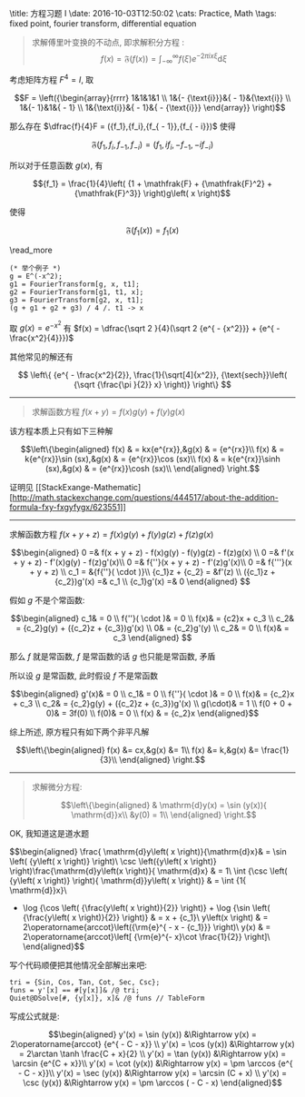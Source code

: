 \title: 方程习题 I
\date: 2016-10-03T12:50:02
\cats: Practice, Math
\tags: fixed point, fourier transform, differential equation

> 求解傅里叶变换的不动点, 即求解积分方程 :
> $$f(x) = \mathfrak{F}(f(x)) = \int_{ - \infty }^\infty  {f(\xi ){e^{ - 2\pi ix\xi }}\mathrm{d}\xi }$$

考虑矩阵方程 ${F^4} = I$, 取

$$F = \left({\begin{array}{rrrr}
1&1&1&1 \\
1&{- {\text{i}}}&{ - 1}&{\text{i}} \\
1&{- 1}&1&{ - 1} \\
1&{\text{i}}&{ - 1}&{ - {\text{i}}}
\end{array}} \right)$$

那么存在 $\dfrac{f}{4}F = ({f_1},{f_i},{f_{ - 1}},{f_{ - i}})$ 使得 

$$\mathfrak{F}({f_1},{f_i},{f_{ - 1}},{f_{ - i}}) = ({f_1},i{f_i}, - {f_{ - 1}}, - i{f_{ - i}})$$ 

所以对于任意函数 $g\left( x \right)$, 有

$${f_1} = \frac{1}{4}\left( {1 + \mathfrak{F} + {\mathfrak{F}^2} + {\mathfrak{F}^3}} \right)g\left( x \right)$$

使得

$$\mathfrak{F}({f_1}(x)) = {f_1}(x)$$

\read_more

```wl
(* 举个例子 *)
g = E^(-x^2);
g1 = FourierTransform[g, x, t1];
g2 = FourierTransform[g1, t1, x];
g3 = FourierTransform[g2, x, t1];
(g + g1 + g2 + g3) / 4 /. t1 -> x
```

取 $g\left(x \right) = {e^{ - {x^2}}}$ 有 $f(x) = \dfrac{\sqrt 2 }{4}(\sqrt 2 {e^{ - {x^2}}} + {e^{ - \frac{x^2}{4}}})$

其他常见的解还有 

$$
\left\{ {e^{ - \frac{x^2}{2}},
\frac{1}{\sqrt[4]{x^2}},
{\text{sech}}\left( {\sqrt {\frac{\pi }{2}} x} \right)} \right\}
$$

---

> 求解函数方程 $f(x + y) = f(x)g(y) + f(y)g(x)$

该方程本质上只有如下三种解

$$\left\{\begin{aligned}
f(x) & = kx{e^{rx}},&g(x) & = {e^{rx}}\\
f(x) & = k{e^{rx}}\sin (sx),&g(x) & = {e^{rx}}\cos (sx)\\
f(x) & = k{e^{rx}}\sinh (sx),&g(x) & = {e^{rx}}\cosh (sx)\\
\end{aligned} \right.$$

证明见 [[StackExange-Mathematic][http://math.stackexchange.com/questions/444517/about-the-addition-formula-fxy-fxgyfygx/623551]]

---

求解函数方程 $f(x + y + z) = f(x)g(y) + f(y)g(z) + f(z)g(x)$

$$\begin{aligned}
0 =& f(x + y + z) - f(x)g(y) - f(y)g(z) - f(z)g(x) \\
0 =& f'(x + y + z) - f'(x)g(y) - f(z)g'(x)\\
0 =& f{''}(x + y + z) - f'(z)g'(x)\\
0 =& f{'''}(x + y + z) \\
c_1 = &{f{''}( \cdot )}\\
{c_1}z + {c_2} = &f'(z) \\
({c_1}z + {c_2})g'(x) =& c_1 \\
{c_1}g'(x) =& 0
\end{aligned} $$

假如 $g$ 不是个常函数:

$$\begin{aligned}
c_1& = 0 \\
f{''}( \cdot )& = 0 \\
f(x)& = {c2}x + c_3 \\
c_2& = {c_2}g(y) + ({c_2}z + {c_3})g'(x) \\
0& = {c_2}g'(y) \\
c_2& = 0 \\
f(x)& = c_3
\end{aligned} $$

那么 $f$ 就是常函数, $f$ 是常函数的话 $g$ 也只能是常函数, 矛盾

所以设 $g$ 是常函数, 此时假设 $f$ 不是常函数

$$\begin{aligned}
g'(x)& = 0 \\
c_1& = 0 \\
f{''}( \cdot )& = 0 \\
f(x)& = {c_2}x + c_3 \\
c_2& = {c_2}g(y) + ({c_2}z + {c_3})g'(x) \\
g(\cdot)& = 1 \\
f(0 + 0 + 0)& = 3f(0) \\
f(0)& = 0 \\
f(x) & = {c_2}x
\end{aligned}$$

综上所述, 原方程只有如下两个非平凡解

$$\left\{\begin{aligned}
f(x) &= cx,&g(x) &= 1\\
f(x) &= k,&g(x) &= \frac{1}{3}\\
\end{aligned} \right.$$

* * *

> 求解微分方程:
>
> $$\left\{\begin{aligned}
> & \mathrm{d}y(x) = \sin (y(x)){ \mathrm{d}}x\\
> &y(0) = 1\\
> \end{aligned} \right.$$

OK, 我知道这是道水题

$$\begin{aligned}
\frac{ \mathrm{d}y\left( x \right)}{\mathrm{d}x}& = \sin \left( {y\left( x \right)} \right)\\
\csc \left({y\left( x \right)} \right)\frac{\mathrm{d}y\left(x \right)}{ \mathrm{d}x} & = 1\\
\int {\csc \left( {y\left( x \right)} \right){ \mathrm{d}}y\left( x \right)} & = \int {1{ \mathrm{d}}x}\\
- \log {\cos \left( {\frac{y\left( x \right)}{2}} \right)} + \log  {\sin \left( {\frac{y\left( x \right)}{2}} \right)} & = x + {c_1}\\
y\left(x \right) & = 2\operatorname{arccot}\left({\rm{e}^{ - x - {c_1}}} \right)\\
y(x) & = 2\operatorname{arccot}\left[ {\rm{e}^{- x}\cot \frac{1}{2}} \right]\\
\end{aligned}$$

写个代码顺便把其他情况全部解出来吧:

```wl
tri = {Sin, Cos, Tan, Cot, Sec, Csc};
funs = y'[x] == #[y[x]]& /@ tri;
Quiet@DSolve[#, {y[x]}, x]& /@ funs // TableForm
```

写成公式就是:

$$\begin{aligned}
y'(x) = \sin (y(x)) &\Rightarrow y(x) = 2\operatorname{arccot} {e^{ - C - x}} \\
y'(x) = \cos (y(x)) &\Rightarrow y(x) = 2\arctan \tanh \frac{C + x}{2} \\
y'(x) = \tan (y(x)) &\Rightarrow y(x) = \arcsin {e^{C + x}}\\
y'(x) = \cot (y(x)) &\Rightarrow y(x) = \pm \arccos {e^{ - C - x}}\\
y'(x) = \sec (y(x)) &\Rightarrow y(x) = \arcsin (C + x) \\
y'(x) = \csc (y(x)) &\Rightarrow y(x) = \pm \arccos ( - C - x)
\end{aligned}$$
